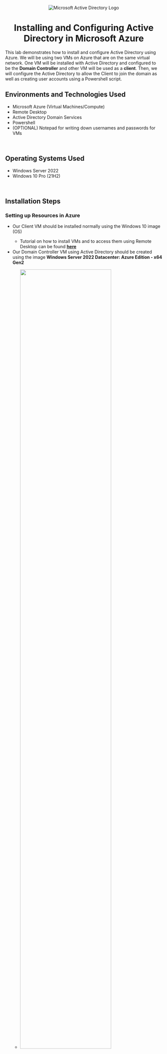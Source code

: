 
<p align="center">
<img src="https://i.imgur.com/pU5A58S.png" alt="Microsoft Active Directory Logo"/>
</p>

<h1 align = "center">Installing and Configuring Active Directory in Microsoft Azure</h1>
This lab demonstrates how to install and configure Active Directory using Azure. We will be using two VMs on Azure that are on the same virtual network. One VM will be installed with Active Directory and configured to be the <b>Domain Controller</b> and other VM will be used as a <b>client</b>. Then, we will configure the Active Directory to allow the Client to join the domain as well as creating user accounts using a Powershell script. 

<br />

<h2>Environments and Technologies Used</h2>
<ul>
  <li>Microsoft Azure (Virtual Machines/Compute)</li>
  <li>Remote Desktop</li>
  <li>Active Directory Domain Services</li>
  <li>Powershell</li>
  <li>(OPTIONAL) Notepad for writing down usernames and passwords for VMs</li>
</ul>

<br />

<h2>Operating Systems Used</h2>
<ul>
  <li>Windows Server 2022</li>
  <li>Windows 10 Pro (21H2)</li>
</ul>

<br />

<h2>Installation Steps</h2>

<h3>Setting up Resources in Azure</h3>

<p>
  <ul>
    <li>Our Client VM should be installed normally using the Windows 10 image (OS)</li>
    <ul>
      <li>Tutorial on how to install VMs and to access them using Remote Desktop can be found <b><a href ="https://github.com/ColtonTrauCC/vm-network">here</a></b></li>
    </ul>      
    <li>Our Domain Controller VM using Active Directory should be created using the image <b>Windows Server 2022 Datacenter: Azure Edition - x64 Gen2</b></li>
    <ul>
      <li><img src = "https://github.com/ColtonTrauCC/active-directory/assets/147654000/2ba43657-9799-46d3-9140-c9952282614e" height="80%" width="80%"/></li>
    </ul>
    <li>After the VMs are created, we'll set the Domain Controller's IP Address as <i>static</i> since having it dynamic will make them difficult for the VM to communicate with our client VM.</li>
    <li>Go to your Virtual Machines in Azure and go to <b>Networking</b> then go to the link listed next to <b>Network Interface</b>. Head to <b>IP Configurations</b> under <b>settings</b>, go to the ipconfig link to open up a window to toggle the IP configuration and allocation to <b>Static</b>.</li>
    <ul>
      <li>IP Configuration for the Domain VM</li>
      <li><img src="https://github.com/ColtonTrauCC/active-directory/assets/147654000/f9883539-f1b2-4ada-80d9-2e0df6c2de6d" height="80%" width="80%"/></li>
    </ul>
  </ul>
</p>

<br />

<h3>Ensuring Connectivity</h3>

<p>
  <ul>
    <li>Logging in to the Client VM, open the Command Prompt and enter the command <b>ping [Domain Controller Private IP Address] -t</b> to endlessly send ping in order ensure reachability with the Domain Controller. Connection should time out after the first ping due to the Domain Controller's Firewall Settings.</li>
    <ul>
      <li><img src = "https://github.com/ColtonTrauCC/active-directory/assets/147654000/be2faa69-d835-4222-a105-b6f5201c018f" height = 80% width = 80% /></li>
    </ul>
    <li>Logging into the Domain Controller VM, go to the <b>Windows Defender Firewall with Advanced Security</b>. Head to the <b>Inbound Rules</b> and enable the rules under the protocol <b>ICMPv4</b>, specifically <i>Core Networking Diagnostics - ICMP Echo Request (ICMPv4-In)</i></li>
    <ul>
	<li><img src = "https://github.com/ColtonTrauCC/active-directory/assets/147654000/63bef2fe-62b6-4230-aac2-d6528f038bc5" height = 80% width = 80% /></li>
    </ul>
    <li>Head back to the Client VM, and we should now be seeing replies</li>
    <ul>
	<li><img src = "https://github.com/ColtonTrauCC/active-directory/assets/147654000/0918e56e-4fe8-497e-aa05-e9e4b3139042" height = 80% width = 80% /></li>
    </ul>
  </ul>
</p>

<br />

<h3>Installing Active Directory on the Domain Controller</h3>

<p>
  <ul>
	  <li>In your Domain Controller VM, go to the Server Manager Dashboard and click on <b>Add Roles and Features</b>. Go through the installation process and upon getting to <b>Server Roles</b>, make sure to check the box for <b>Active Directory Domain Services</b></li>
	  <ul>
	    <li><img src = "https://github.com/ColtonTrauCC/active-directory/assets/147654000/0b835d58-c357-40ce-a759-a0770c7929c9" height = 80% width = 80% /></li>
	  </ul>
	 <li>Once installed, we now have to promote the server into a domain controller. To do so, you may notice a <b>warning notification</b> on the top right where the flag icon is. Click on that flag and click <b>Promote this server to a domain controller</b>. Click on Add a new forest and specify a domain name. For this tutorial, we'll name the domain <b>mydomain.com</b>, specifiy the password, and proceed with the install. Noted, you will be automatically signed out, re-log in through Remote Desktop, and installation is fully completed!</li>
	  <ul>
	    <li><img src = "https://github.com/ColtonTrauCC/active-directory/assets/147654000/af0fb9e9-2f55-4fb0-a372-487d2dab317e" height = 80% width = 80% /></li>
	    <li><img src = "https://github.com/ColtonTrauCC/active-directory/assets/147654000/fb6b02e1-2e22-4147-aede-1d126c634ec8" height = 80% width = 80% /></li>
    	 </ul>
  </ul>
</p>

<br />

<h3>Important Log In Note</h3>

<p>
  <ul>
    <li>When logging back in to the domain controller VM through Remote Desktop Connection, it is important to log in with the <b>context of the domain.</b></li>
    <li>Type out the domain path and then the name of the user. For example: <b>mydomain.com/labuser.</b></li>  
  </ul>
</p>

<br />

<h2>Configuration Steps</h2>

<h3>Creating Organizational Units (OUs) and Users</h3>

<p>
  <ul>
    <li>OUs act like folders that hold information, privileges, and login access of users in the directory</li>
    <li>In the Server Manager Dashboard, go to the <b>Tools</b> tab to open the Active Directory Users and Computers console, right click on the domain (mydomain.com) and make two OUs, <b>_ADMIN</b> and <b>_EMPLOYEES</b>.</li>
	  <ul>
		  <li>These OUs names are needed for a later step were we create multiple accounts</li>
	  </ul>
    <li>In the _ADMIN OU, we'll create the user <b>Jane Doe</b> with the user name <b>jane_admin</b> and password of your creation</li>
    <ul>
	<li><img src = "https://github.com/ColtonTrauCC/active-directory/assets/147654000/8ab7e7b5-b5c4-4da6-b748-03d452778879" height = 80% width = 80% /></li>
    </ul>
    <li>We'll be granting Jane admin privileges. Using the <b>Security Group</b>, right click on the user and open their <b>Properties</b>b>. Click Member Of then Add to apply the appropraite security group.</li>
    <ul>
	    <li><img src = "https://github.com/ColtonTrauCC/active-directory/assets/147654000/e926f68b-be89-40f5-a294-b479602f9869" height = 80% width = 80% /></li>
    </ul>
    <li>Now, the user Jane will be used to log in from here on, using the login username jane_admin.</li>
  </ul>
</p>

<br />

<h3>Joining the Client to the Domain</h3>

<p>
  <ul>
    <li>First, we need to configure the Domain Name System (DNS) server. Go to your Domain Controller VM in the Azure Portal and go to <b>Networking</b> then go to the link listed next to <b>Network Interface</b>. Head to <b>DNS Servers</b> under <b>settings</b>, and set the DNS Server to <b>Custom</b>. Then, enter the domain controller's private IP address and save the changes. Restart the client VM in order to ensure the DNS changes are saved.</li>
    <ul>
	    <li><img src = "https://github.com/ColtonTrauCC/active-directory/assets/147654000/09ba39f8-0e5c-4d64-b276-ab10af8a0efd" height = 80% width = 80% /></li>
    </ul>
    <li>In the System menu of the client VM, click on Rename this PC (advanced) and Change.</li>
    <li>Enter the domain and necessary credentials in order to let the client join the domain (logging in as jane_admin). It is important to note that the login credentials have to be input within the context of the domain path (mydomain.com\jane_admin).</li>
    <ul>
	    <li><img src = "https://github.com/ColtonTrauCC/active-directory/assets/147654000/49ec7774-3dd4-4c62-81fe-91da91d80d08" height = 80% width = 80% /></li>
    </ul>
    <li>The client should now be part of the domain (A popup should appear welcoming you to the domain). On the domain controller, the client should now appear in Computers in the Active Directory Users and Computers panel.</li>
    <ul>
	    <li><img src = "https://github.com/ColtonTrauCC/active-directory/assets/147654000/a8ef09bf-36e2-4aab-8c44-d99d7b3fcb7a" height = 80% width = 80% /></li>
    </ul>  
  </ul>
</p>

<br />

<h3>Setup Remote Desktop for non-administrative users on Client VM</h3>

<p>
  <ul>
    <li>Before users in the domain can use the client computer, Remote Desktop has to be enabled for non-administrative users.</li>
    <li>While logged in as the administrator (jane_admin), open <b>System Properties</b>. Click on <b>Remote Desktop</b> and Select users that can remotely access this PC.</li>  
    <li>Allow Domain Users access to Remote Desktop. Non-administrative users can now log in to the Client.</li>
    <ul>
	    <li><img src = "https://github.com/ColtonTrauCC/active-directory/assets/147654000/96e3a27f-83fd-40c3-86bc-f3532c24bf6b" height = 80% width = 80% /></li>
    </ul>
  </ul>
</p>

<br />

<h3>Creating Users and attempt to log into the Client VM with one of the users</h3>

<p>
  <ul>
    <li>In the Domain Controller VM logged in as jane_admin, open <b>Powershell ISE</b> as an administrator</li>
    <li>Using <a href = "https://github.com/joshmadakor1/AD_PS/blob/master/Generate-Names-Create-Users.ps1">this powershell script</a>, we will create thousands of randomly generated accounts all with the password "Password1"</li>
    <li>In Powershell ISE, create a new file and copy-and-paste the powershell script into the file and then run the script</li>
    <ul>
	    <li>All these users are generated and put into the _EMPLOYEES Organizational Unit in the Active Directory</li>
	    <li><img src = "https://github.com/ColtonTrauCC/active-directory/assets/147654000/0033e7ae-6446-46d1-ae13-3873d475e8ac" height = 80% width = 80% /></li>
    </ul>
    <li>Head to the Active Directory Users and Computers console and select a random username and obtain their login information by going to <b>Properties</b> and in the <b>Account</b> tab</li>
    <ul>
	    <li>The username generate should appear as <b>[first name].[last name]</b>, in this image the user is selecting "falojo.kugori"</li>
	    <li><img src = "https://github.com/ColtonTrauCC/active-directory/assets/147654000/569cac00-65bf-4315-be16-6f502fb44b49" height = 80% width = 80% /></li>
    </ul>
    <li>Attempt to log in the Client VM using the generate username you have selected (username being <b>mydomain.com\username</b>) and the password "Password1"</li>
  </ul>
</p>

<br />
